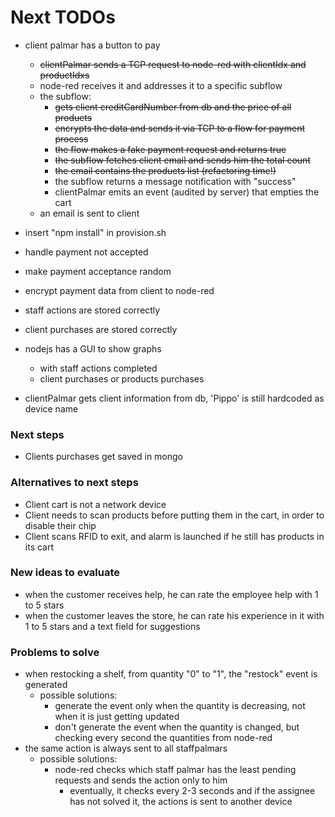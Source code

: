# Next TODOs
* client palmar has a button to pay
  * ~~clientPalmar sends a TCP request to node-red with clientIdx and productIdxs~~
  * node-red receives it and addresses it to a specific subflow
  * the subflow:
    * ~~gets client creditCardNumber from db and the price of all products~~
    * ~~encrypts the data and sends it via TCP to a flow for payment process~~
    * ~~the flow makes a fake payment request and returns true~~
    * ~~the subflow fetches client email and sends him the total count~~
    * ~~the email contains the products list (refactoring time!)~~
    * the subflow returns a message notification with "success"
    * clientPalmar emits an event (audited by server) that empties the cart
  * an email is sent to client

* insert "npm install" in provision.sh
* handle payment not accepted
* make payment acceptance random
* encrypt payment data from client to node-red
* staff actions are stored correctly
* client purchases are stored correctly
* nodejs has a GUI to show graphs 
  * with staff actions completed
  * client purchases or products purchases

* clientPalmar gets client information from db, 'Pippo' is still hardcoded as device name

### Next steps
* Clients purchases get saved in mongo

### Alternatives to next steps
* Client cart is not a network device
* Client needs to scan products before putting them in the cart, in order to disable their 
  chip
* Client scans RFID to exit, and alarm is launched if he still has products in its cart

### New ideas to evaluate
  * when the customer receives help, he can rate the employee help with 1 to 5 stars
  * when the customer leaves the store, he can rate his experience in it with 1 to 5 
    stars and a text field for suggestions 

### Problems to solve
* when restocking a shelf, from quantity "0" to "1", the "restock" event is generated
  * possible solutions:
    * generate the event only when the quantity is decreasing, not when it is just getting updated
    * don't generate the event when the quantity is changed, but checking every second the quantities from node-red
* the same action is always sent to all staffpalmars
  * possible solutions:
    * node-red checks which staff palmar has the least pending requests and sends the 
      action only to him
      * eventually, it checks every 2-3 seconds and if the assignee has not solved it, 
        the actions is sent to another device
